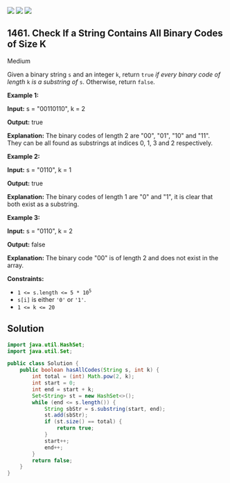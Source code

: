 [![](https://img.shields.io/github/stars/javadev/LeetCode-in-Java?label=Stars&style=flat-square)](https://github.com/javadev/LeetCode-in-Java)
[![](https://img.shields.io/github/forks/javadev/LeetCode-in-Java?label=Fork%20me%20on%20GitHub%20&style=flat-square)](https://github.com/javadev/LeetCode-in-Java/fork)
[![](https://img.shields.io/badge/-LeetCode%20in%20Kotlin-blue?style=flat-square)](https://github.com/javadev/LeetCode-in-Kotlin)

## 1461\. Check If a String Contains All Binary Codes of Size K

Medium

Given a binary string `s` and an integer `k`, return `true` _if every binary code of length_ `k` _is a substring of_ `s`. Otherwise, return `false`.

**Example 1:**

**Input:** s = "00110110", k = 2

**Output:** true

**Explanation:** The binary codes of length 2 are "00", "01", "10" and "11". They can be all found as substrings at indices 0, 1, 3 and 2 respectively.

**Example 2:**

**Input:** s = "0110", k = 1

**Output:** true

**Explanation:** The binary codes of length 1 are "0" and "1", it is clear that both exist as a substring.

**Example 3:**

**Input:** s = "0110", k = 2

**Output:** false

**Explanation:** The binary code "00" is of length 2 and does not exist in the array.

**Constraints:**

*   <code>1 <= s.length <= 5 * 10<sup>5</sup></code>
*   `s[i]` is either `'0'` or `'1'`.
*   `1 <= k <= 20`

## Solution

```java
import java.util.HashSet;
import java.util.Set;

public class Solution {
    public boolean hasAllCodes(String s, int k) {
        int total = (int) Math.pow(2, k);
        int start = 0;
        int end = start + k;
        Set<String> st = new HashSet<>();
        while (end <= s.length()) {
            String sbStr = s.substring(start, end);
            st.add(sbStr);
            if (st.size() == total) {
                return true;
            }
            start++;
            end++;
        }
        return false;
    }
}
```